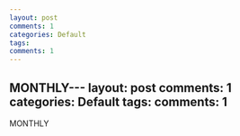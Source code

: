 ```yaml
---
layout: post
comments: 1
categories: Default
tags: 
comments: 1
---
```

MONTHLY---
layout: post
comments: 1
categories: Default
tags: 
comments: 1
---
MONTHLY